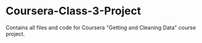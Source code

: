 # Coursera-Class-3-Project
Contains all files and code for Coursera "Getting and Cleaning Data" course project.
